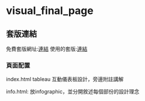 # visual_final_page

## 套版連結
免費套版網址:[連結](https://colorlib.com/wp/templates/)
使用的套版:[連結](https://templatemo.com/tm-529-ramayana)

### 頁面配置
index.html
tableau  互動儀表板設計，旁邊附註講解

info.html:
放infographic，並分開敘述每個部份的設計理念
